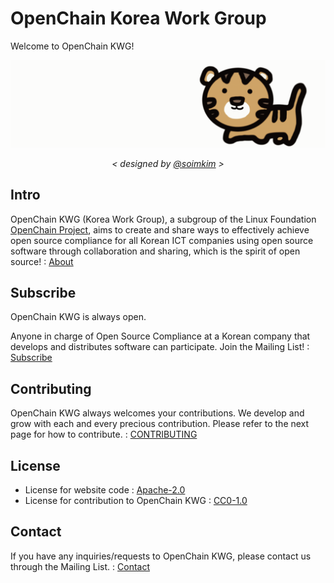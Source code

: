 # OpenChain Korea Work Group

Welcome to OpenChain KWG!

![kwg-logo.gif](./__document/logo/kwg-logo-ani.gif)
<p align="center"> <i>< designed by <a href="https://github.com/soimkim" target="_blank">@soimkim</a> ></i></p>

## Intro

OpenChain KWG (Korea Work Group), a subgroup of the Linux Foundation [OpenChain Project](https://www.openchainproject.org/), aims to create and share ways to effectively achieve open source compliance for all Korean ICT companies using open source software through collaboration and sharing, which is the spirit of open source! : [About](https://openchain-project.github.io/OpenChain-KWG/about/)

## Subscribe

OpenChain KWG is always open.

Anyone in charge of Open Source Compliance at a Korean company that develops and distributes software can participate. Join the Mailing List! :  [Subscribe](https://openchain-project.github.io/OpenChain-KWG/about/subscribe/)

## Contributing

OpenChain KWG always welcomes your contributions. We develop and grow with each and every precious contribution. Please refer to the next page for how to contribute. :  [CONTRIBUTING](CONTRIBUTING.md)

## License

* License for website code : [Apache-2.0](./LICENSE)
* License for contribution to OpenChain KWG : [CC0-1.0](https://creativecommons.org/publicdomain/zero/1.0/)

## Contact

If you have any inquiries/requests to OpenChain KWG, please contact us through the Mailing List. : [Contact](https://openchain-project.github.io/OpenChain-KWG/about/contact/)


